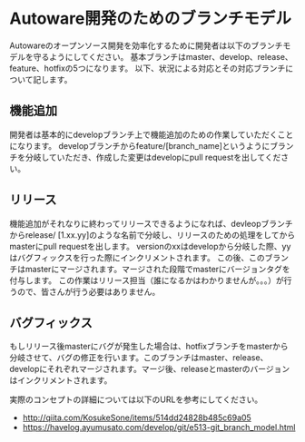 # Autoware開発のためのブランチモデル

Autowareのオープンソース開発を効率化するために開発者は以下のブランチモデルを守るようにしてください。
基本ブランチはmaster、develop、release、feature、hotfixの5つになります。
以下、状況による対応とその対応ブランチについて記します。

## 機能追加
開発者は基本的にdevelopブランチ上で機能追加のための作業していただくことになります。
developブランチからfeature/[branch_name]というようにブランチを分岐していただき、作成した変更はdevelopにpull requestを出してください。

## リリース
機能追加がそれなりに終わってリリースできるようになれば、devleopブランチからrelease/ [1.xx.yy]のような名前で分岐し、リリースのための処理をしてからmasterにpull requestを出します。
versionのxxはdevelopから分岐した際、yyはバグフィックスを行った際にインクリメントされます。
この後、このブランチはmasterにマージされます。マージされた段階でmasterにバージョンタグを付与します。
この作業はリリース担当（誰になるかはわかりませんが。。。）が行うので、皆さんが行う必要はありません。

## バグフィックス
もしリリース後masterにバグが発生した場合は、hotfixブランチをmasterから分岐させて、バグの修正を行います。このブランチはmaster、release、developにそれぞれマージされます。マージ後、releaseとmasterのバージョンはインクリメントされます。

実際のコンセプトの詳細については以下のURLを参考にしてください。
- http://qiita.com/KosukeSone/items/514dd24828b485c69a05
- https://havelog.ayumusato.com/develop/git/e513-git_branch_model.html
